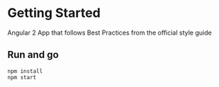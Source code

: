 # Getting Started

Angular 2 App that follows Best Practices from the official style guide

## Run and go
```
npm install
npm start
```
